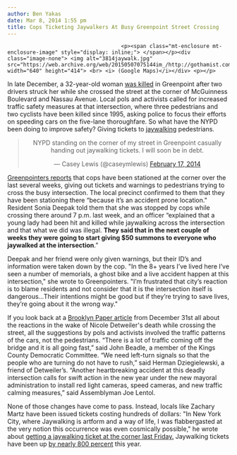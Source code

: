 ```yaml
---
author: Ben Yakas
date: Mar 8, 2014 1:55 pm
title: Cops Ticketing Jaywalkers At Busy Greenpoint Street Crossing
---
```


	
										<p><span class="mt-enclosure mt-enclosure-image" style="display: inline;"> </span></p><div class="image-none"> <img alt="3814jaywalk.jpg" src="https://web.archive.org/web/20150507075144im_/http://gothamist.com/attachments/byakas/3814jaywalk.jpg" width="640" height="414"> <br> <i> (Google Maps)</i></div> <p></p>

<p>In late December, a 32-year-old woman <a href="https://web.archive.org/web/20150507075144/http://gothamist.com/2013/12/30/women_fatally_struck_by_two_drivers.php">was killed</a> in Greenpoint after two drivers struck her while she crossed the street at the corner of McGuinness Boulevard and Nassau Avenue. Local pols and activists called for increased traffic safety measures at that intersection, where three pedestrians and two cyclists have been killed since 1995, asking police to focus their efforts on speeding cars on the five-lane thoroughfare. So what have the NYPD been doing to improve safety? Giving tickets to <a href="https://web.archive.org/web/20150507075144/http://gothamist.com/tags/Jaywalking">jaywalking</a> pedestrians.</p>

<center><blockquote class="twitter-tweet" lang="en"><p>NYPD standing on the corner of my street in Greenpoint casually handing out jaywalking tickets. I will soon be in debt.</p>&#x2014; Casey Lewis (@caseymlewis) <a href="https://web.archive.org/web/20150507075144/https://twitter.com/caseymlewis/statuses/435554350199767040">February 17, 2014</a></blockquote>
<script async src="//web.archive.org/web/20150507075144js_/http://platform.twitter.com/widgets.js" charset="utf-8"></script></center>

<p><a href="https://web.archive.org/web/20150507075144/http://greenpointers.com/2014/03/06/whats-up-with-cops-ticketing-jaywalkers-at-mcguinness/">Greenpointers reports</a> that cops have been stationed at the corner over the last several weeks, giving out tickets and warnings to pedestrians trying to cross the busy intersection. The local precinct confirmed to them that they have been stationing there &#x201C;because it&#x2019;s an accident prone location.&quot; Resident Sonia Deepak told them that she was stopped by cops while crossing there around 7 p.m. last week, and an officer &#x201C;explained that a young lady had been hit and killed while jaywalking across the intersection and that what we did was illegal. <strong>They said that in the next couple of weeks they were going to start giving $50 summons to everyone who jaywalked at the intersection</strong>.&#x201D;</p>

<p>Deepak and her friend were only given warnings, but their ID&#x2019;s and information were taken down by the cop. &quot;In the 8+ years I&#x2019;ve lived here I&#x2019;ve seen a number of memorials, a ghost bike and a live accident happen at this intersection,&quot; she wrote to Greenpointers. &quot;I&#x2019;m frustrated that city&#x2019;s reaction is to blame residents and not consider that it is the intersection itself is dangerous&#x2026;Their intentions might be good but if they&#x2019;re trying to save lives, they&#x2019;re going about it the wrong way.&quot;</p>

<p>If you look back at a <a href="https://web.archive.org/web/20150507075144/http://www.brooklynpaper.com/stories/37/2/dtg-greenpoint-pedestrian-death-2014-01-03-bk_37_2.html">Brooklyn Paper article</a> from December 31st all about the reactions in the wake of Nicole Detweiler&apos;s death while crossing the street, all the suggestions by pols and activists involved the traffic patterns of the cars, not the pedestrians. &#x201C;There is a lot of traffic coming off the bridge and it is all going fast,&#x201D; said John Beadle, a member of the Kings County Democratic Committee. &#x201C;We need left-turn signals so that the people who are turning do not have to rush,&#x201D; said Herman Dziegielewski, a friend of Detweiler&#x2019;s. &#x201C;Another heartbreaking accident at this deadly intersection calls for swift action in the new year under the new mayoral administration to install red light cameras, speed cameras, and new traffic calming measures,&#x201D; said Assemblyman Joe Lentol.</p>

<p>None of those changes have come to pass. Instead, locals like Zachary Martz have been issued tickets costing hundreds of dollars: &quot;In New York City, where Jaywalking is artform and a way of life, I was flabbergasted at the very notion this occurrence was even cosmically possible,&quot; he wrote about <a href="https://web.archive.org/web/20150507075144/http://blog.zamartz.com/post/78448801587/nyc-jaywalking-a-pink-summons-nightmare">getting a jaywalking ticket at the corner last Friday.</a> Jaywalking tickets have been up <a href="https://web.archive.org/web/20150507075144/http://gothamist.com/2014/02/16/nypd_cracks_down_on_speeding_and_ye.php">by nearly 800 percent</a> this year. </p>					
										
									
				